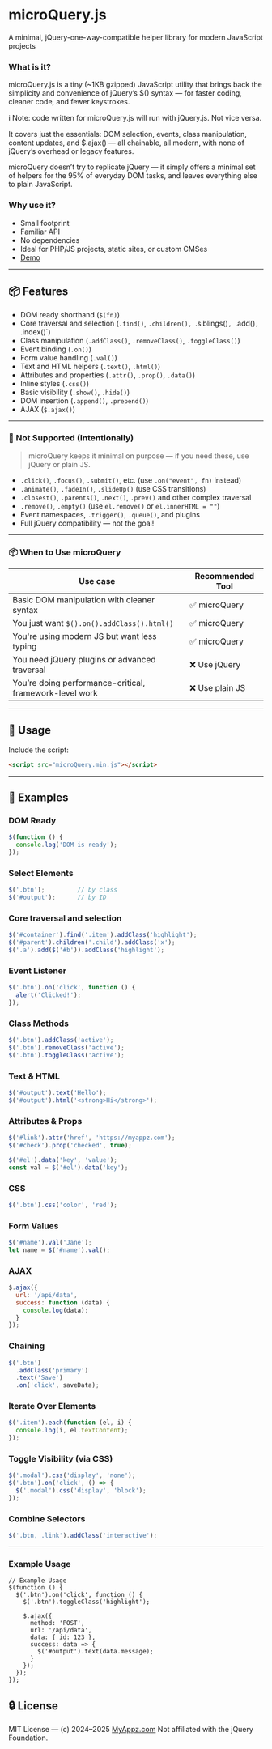 

# microQuery.js
A minimal, jQuery-one-way-compatible helper library for modern JavaScript projects

### What is it?
microQuery.js is a tiny (~1KB gzipped) JavaScript utility that brings back the simplicity and convenience of jQuery’s $() syntax — for faster coding, cleaner code, and fewer keystrokes.

ℹ️ Note: code written for microQuery.js will run with jQuery.js. Not vice versa.

It covers just the essentials: DOM selection, events, class manipulation, content updates, and $.ajax() — all chainable, all modern, with none of jQuery’s overhead or legacy features.

microQuery doesn’t try to replicate jQuery — it simply offers a minimal set of helpers for the 95% of everyday DOM tasks, and leaves everything else to plain JavaScript.

### Why use it?
* Small footprint
* Familiar API
* No dependencies
* Ideal for PHP/JS projects, static sites, or custom CMSes
* [Demo](https://myappz.com/microquery/demo.html)


---


## 📦 Features

- DOM ready shorthand (`$(fn)`)
- Core traversal and selection  (`.find()`, `.children(), `.siblings()`, `.add()`, `.index()`)
- Class manipulation (`.addClass()`, `.removeClass()`, `.toggleClass()`)
- Event binding (`.on()`)
- Form value handling (`.val()`)
- Text and HTML helpers (`.text()`, `.html()`)
- Attributes and properties (`.attr()`, `.prop()`, `.data()`)
- Inline styles (`.css()`)
- Basic visibility (`.show()`, `.hide()`)
- DOM insertion (`.append()`, `.prepend()`)
- AJAX (`$.ajax()`)

---

### 🚫 Not Supported (Intentionally)

> microQuery keeps it minimal on purpose — if you need these, use jQuery or plain JS.

* `.click()`, `.focus()`, `.submit()`, etc. (use `.on("event", fn)` instead)
* `.animate()`, `.fadeIn()`, `.slideUp()` (use CSS transitions)
* `.closest()`, `.parents()`, `.next()`, `.prev()` and other complex traversal
* `.remove()`, `.empty()` (use `el.remove()` or `el.innerHTML = ""`)
* Event namespaces, `.trigger()`, `.queue()`, and plugins
* Full jQuery compatibility — not the goal!

---

### 📦 When to Use microQuery

| Use case                                                | Recommended Tool |
| ------------------------------------------------------- | ---------------- |
| Basic DOM manipulation with cleaner syntax              | ✅ microQuery     |
| You just want `$().on().addClass().html()`              | ✅ microQuery     |
| You're using modern JS but want less typing             | ✅ microQuery     |
| You need jQuery plugins or advanced traversal           | ❌ Use jQuery     |
| You’re doing performance-critical, framework-level work | ❌ Use plain JS   |

---

## 🔧 Usage

Include the script:

```html
<script src="microQuery.min.js"></script>
````

---

## 🧪 Examples

### DOM Ready

```js
$(function () {
  console.log('DOM is ready');
});
```

### Select Elements

```js
$('.btn');         // by class
$('#output');      // by ID
```

### Core traversal and selection

```js
$('#container').find('.item').addClass('highlight');
$('#parent').children('.child').addClass('x'); 
$('.a').add($('#b')).addClass('highlight');
```

### Event Listener

```js
$('.btn').on('click', function () {
  alert('Clicked!');
});
```

### Class Methods

```js
$('.btn').addClass('active');
$('.btn').removeClass('active');
$('.btn').toggleClass('active');
```

### Text & HTML

```js
$('#output').text('Hello');
$('#output').html('<strong>Hi</strong>');
```

### Attributes & Props

```js
$('#link').attr('href', 'https://myappz.com');
$('#check').prop('checked', true);

$('#el').data('key', 'value');         
const val = $('#el').data('key');  
```

### CSS

```js
$('.btn').css('color', 'red');
```

### Form Values

```js
$('#name').val('Jane');
let name = $('#name').val();
```

### AJAX

```js
$.ajax({
  url: '/api/data',
  success: function (data) {
    console.log(data);
  }
});
```

### Chaining

```js
$('.btn')
  .addClass('primary')
  .text('Save')
  .on('click', saveData);
```

### Iterate Over Elements

```js
$('.item').each(function (el, i) {
  console.log(i, el.textContent);
});
```

### Toggle Visibility (via CSS)

```js
$('.modal').css('display', 'none');
$('.btn').on('click', () => {
  $('.modal').css('display', 'block');
});
```

### Combine Selectors

```js
$('.btn, .link').addClass('interactive');
```

---


### Example Usage
```
// Example Usage
$(function () {
  $('.btn').on('click', function () {
    $('.btn').toggleClass('highlight');

    $.ajax({
      method: 'POST',
      url: '/api/data',
      data: { id: 123 },
      success: data => {
        $('#output').text(data.message);
      }
    });
  });
});

```

## 🔒 License

MIT License — (c) 2024–2025 [MyAppz.com](https://myappz.com)
Not affiliated with the jQuery Foundation.
